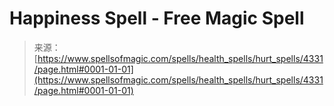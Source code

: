 <!--yml
category: 未分类
date: 2024-06-12 18:38:00
-->

# Happiness Spell - Free Magic Spell

> 来源：[https://www.spellsofmagic.com/spells/health_spells/hurt_spells/4331/page.html#0001-01-01](https://www.spellsofmagic.com/spells/health_spells/hurt_spells/4331/page.html#0001-01-01)